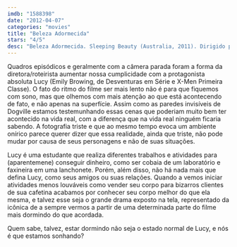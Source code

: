 ```yaml
---
imdb: "1588398"
date: "2012-04-07"
categories: "movies"
title: "Beleza Adormecida"
stars: "4/5"
desc: "Beleza Adormecida. Sleeping Beauty (Australia, 2011). Dirigido por Julia Leigh. Escrito por Julia Leigh. Com Bridgette Barrett, Rachael Blake, Hannah Bella Bowden, Emily Browning, Alan Cardy, Peter Carroll, Les Chantery, Benita Collings, Michael Dorman."
---
```

Quadros episódicos e geralmente com a câmera parada foram a forma da diretora/roteirista aumentar nossa cumplicidade com a protagonista absoluta Lucy (Emily Browing, de Desventuras em Série e X-Men Primeira Classe). O fato do ritmo do filme ser mais lento não é para que fiquemos com sono, mas que olhemos com mais atenção ao que está acontecendo de fato, e não apenas na superfície. Assim como as paredes invisíveis de Dogville estamos testemunhando essas cenas que poderiam muito bem ter acontecido na vida real, com a diferença que na vida real ninguém ficaria sabendo. A fotografia triste e que ao mesmo tempo evoca um ambiente onírico parece querer dizer que essa realidade, ainda que triste, não pode mudar por causa de seus personagens e não de suas situações.

Lucy é uma estudante que realiza diferentes trabalhos e atividades para (aparentemene) conseguir dinheiro, como ser cobaia de um laboratório e faxineira em uma lanchonete. Porém, além disso, não há nada mais que defina Lucy, como seus amigos ou suas relações. Quando a vemos iniciar atividades menos louváveis como vender seu corpo para bizarros clientes de sua cafetina acabamos por conhecer seu corpo melhor do que ela mesma, e talvez esse seja o grande drama exposto na tela, representado da icônica de a sempre vermos a partir de uma determinada parte do filme mais dormindo do que acordada.

Quem sabe, talvez, estar dormindo não seja o estado normal de Lucy, e nós é que estamos sonhando?
